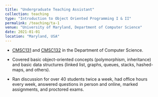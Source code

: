 ```yaml
---
title: "Undergraduate Teaching Assistant"
collection: teaching
type: "Introduction to Object Oriented Programming I & II"
permalink: /teaching/ta-1
venue: "University of Maryland, Department of Computer Science"
date: 2021-01-01
location: "Maryland, USA"
---
```


- [CMSC131](https://www.cs.umd.edu/class/spring2021/cmsc131-01XX/) and [CMSC132](https://www.cs.umd.edu/class/spring2021/cmsc132-01XX/) in the Department of Computer Science.

- Covered basic object-oriented concepts (polymorphism, inheritance) and basic data structures (linked list, graphs, queues, stacks, hashed-maps, and others).

- Ran discussion for over 40 students twice a week, had office hours every week, answered questions in person and online, marked assignments, and proctored exams.